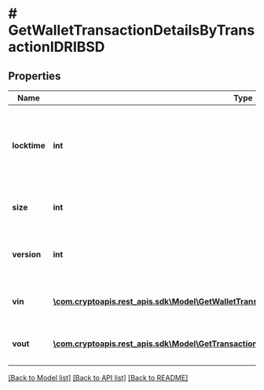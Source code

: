 # # GetWalletTransactionDetailsByTransactionIDRIBSD

## Properties

Name | Type | Description | Notes
------------ | ------------- | ------------- | -------------
**locktime** | **int** | Represents the time at which a particular transaction can be added to the blockchain. |
**size** | **int** | Represents the total size of this transaction. |
**version** | **int** | Represents the transaction version number. |
**vin** | [**\com.cryptoapis.rest_apis.sdk\Model\GetWalletTransactionDetailsByTransactionIDRIBSDVinInner[]**](GetWalletTransactionDetailsByTransactionIDRIBSDVinInner.md) | Object Array representation of transaction inputs |
**vout** | [**\com.cryptoapis.rest_apis.sdk\Model\GetTransactionDetailsByTransactionIDRIBSDVoutInner[]**](GetTransactionDetailsByTransactionIDRIBSDVoutInner.md) | Object Array representation of transaction outputs |

[[Back to Model list]](../../README.md#models) [[Back to API list]](../../README.md#endpoints) [[Back to README]](../../README.md)
